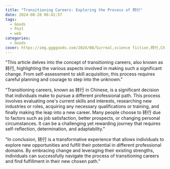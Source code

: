 ```yaml
---
title: "Transitioning Careers: Exploring the Process of 转行"
date: 2024-08-28 06:41:57
tags:
  - Goods
  - Post
  - web
categories:
  - Goods
cover: https://img.ggggoods.com/2024/08/Surreal,science fiction,转行,Change career,technology,tech,diagrams,renderings,colors_20240830_00001_.png
---
```


"This article delves into the concept of transitioning careers, also known as 转行, highlighting the various aspects involved in making such a significant change. From self-assessment to skill acquisition, this process requires careful planning and courage to step into the unknown."

"Transitioning careers, known as 转行 in Chinese, is a significant decision that individuals make to pursue a different professional path. This process involves evaluating one's current skills and interests, researching new industries or roles, acquiring any necessary qualifications or training, and finally making the leap into a new career. Many people choose to 转行 due to factors such as job satisfaction, better prospects, or changing personal circumstances. It can be a challenging yet rewarding journey that requires self-reflection, determination, and adaptability."

"In conclusion, 转行 is a transformative experience that allows individuals to explore new opportunities and fulfill their potential in different professional domains. By embracing change and leveraging their existing strengths, individuals can successfully navigate the process of transitioning careers and find fulfillment in their new chosen path."
